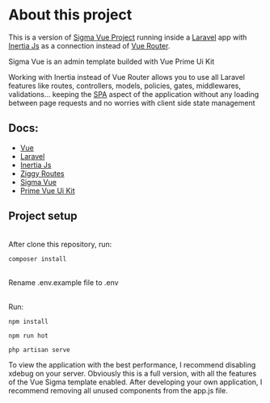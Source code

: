 # About this project

This is a version of [Sigma Vue Project](https://github.com/primefaces/sigma-vue) running inside a [Laravel](https://github.com/laravel/laravel) app with [Inertia Js](https://github.com/inertiajs/inertia) as a connection instead of [Vue Router](https://github.com/vuejs/vue-router).

Sigma Vue is an admin template builded with Vue Prime Ui Kit

Working with Inertia instead of Vue Router allows you to use all Laravel features like routes, controllers, models, policies, gates, middlewares, validations... keeping the [SPA](https://en.wikipedia.org/wiki/Single-page_application) aspect of the application without any loading between page requests and no worries with client side state management

## Docs:

- [Vue](https://v3.vuejs.org/)
- [Laravel](https://laravel.com/docs/8.x)
- [Inertia Js](https://inertiajs.com/)
- [Ziggy Routes](https://github.com/tighten/ziggy)
- [Sigma Vue](https://www.primefaces.org/sigma-vue/#/documentation)
- [Prime Vue Ui Kit](https://primefaces.org/primevue/showcase/#/)

## Project setup 

\
After clone this repository, run:

```
composer install
```
\
Rename .env.example file to .env 


\
Run:
```
npm install
```
```
npm run hot
```

```
php artisan serve
```

To view the application with the best performance, I recommend disabling xdebug on your server. Obviously this is a full version, with all the features of the Vue Sigma template enabled. After developing your own application, I recommend removing all unused components from the app.js file.
